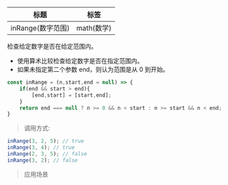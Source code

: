 |  标题   | 标签  |
|  ----  | ----  |
| inRange(数字范围) | math(数学) |

检查给定数字是否在给定范围内。

* 使用算术比较检查给定数字是否在指定范围内。
* 如果未指定第二个参数 end，则认为范围是从 0 到开始。

```js
const inRange = (n,start,end = null) => {
    if(end && start > end){
        [end,start] = [start,end];
    }
    return end === null ? n >= 0 && n < start : n >= start && n < end;
}
```

> 调用方式:

```js
inRange(3, 2, 5); // true
inRange(3, 4); // true
inRange(2, 3, 5); // false
inRange(3, 2); // false
```

> 应用场景















































